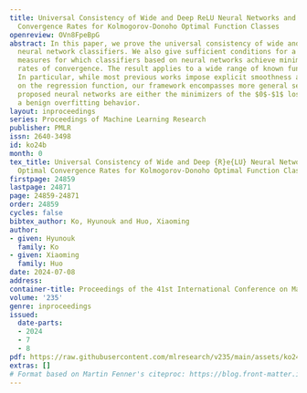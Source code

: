 ```yaml
---
title: Universal Consistency of Wide and Deep ReLU Neural Networks and Minimax Optimal
  Convergence Rates for Kolmogorov-Donoho Optimal Function Classes
openreview: OVn8FpeBpG
abstract: In this paper, we prove the universal consistency of wide and deep ReLU
  neural network classifiers. We also give sufficient conditions for a class of probability
  measures for which classifiers based on neural networks achieve minimax optimal
  rates of convergence. The result applies to a wide range of known function classes.
  In particular, while most previous works impose explicit smoothness assumptions
  on the regression function, our framework encompasses more general settings. The
  proposed neural networks are either the minimizers of the $0$-$1$ loss that exhibit
  a benign overfitting behavior.
layout: inproceedings
series: Proceedings of Machine Learning Research
publisher: PMLR
issn: 2640-3498
id: ko24b
month: 0
tex_title: Universal Consistency of Wide and Deep {R}e{LU} Neural Networks and Minimax
  Optimal Convergence Rates for Kolmogorov-Donoho Optimal Function Classes
firstpage: 24859
lastpage: 24871
page: 24859-24871
order: 24859
cycles: false
bibtex_author: Ko, Hyunouk and Huo, Xiaoming
author:
- given: Hyunouk
  family: Ko
- given: Xiaoming
  family: Huo
date: 2024-07-08
address:
container-title: Proceedings of the 41st International Conference on Machine Learning
volume: '235'
genre: inproceedings
issued:
  date-parts:
  - 2024
  - 7
  - 8
pdf: https://raw.githubusercontent.com/mlresearch/v235/main/assets/ko24b/ko24b.pdf
extras: []
# Format based on Martin Fenner's citeproc: https://blog.front-matter.io/posts/citeproc-yaml-for-bibliographies/
---
```

